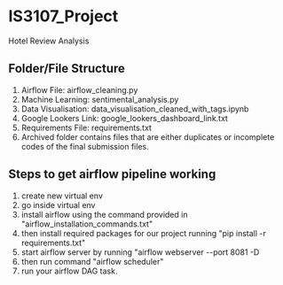 # IS3107_Project
Hotel Review Analysis

## Folder/File Structure
1. Airflow File: airflow_cleaning.py
2. Machine Learning: sentimental_analysis.py
3. Data Visualisation: data_visualisation_cleaned_with_tags.ipynb
4. Google Lookers Link: google_lookers_dashboard_link.txt
5. Requirements File: requirements.txt
6. Archived folder contains files that are either duplicates or incomplete codes of the final submission files.

## Steps to get airflow pipeline working
1. create new virtual env
2. go inside virtual env
3. install airflow using the command provided in "airflow_installation_commands.txt"
4. then install required packages for our project running "pip install -r requirements.txt"
5. start airflow server by running "airflow webserver --port 8081 -D
6. then run command "airflow scheduler"
7. run your airflow DAG task.

